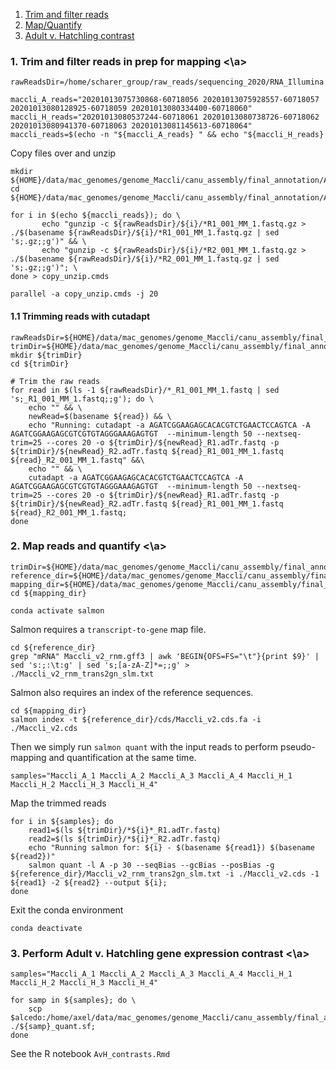 1. [Trim and filter reads](#1reads_prep)
2. [Map/Quantify](#2map_quant)
3. [Adult v. Hatchling contrast](#3AvH)


### 1. Trim and filter reads in prep for mapping <a name="1reads_prep"><\a>

	rawReadsDir=/home/scharer_group/raw_reads/sequencing_2020/RNA_Illumina

	maccli_A_reads="20201013075730868-60718056 20201013075928557-60718057 20201013080128925-60718059 20201013080334400-60718060"
	maccli_H_reads="20201013080537244-60718061 20201013080738726-60718062 20201013080941370-60718063 20201013081145613-60718064"
	maccli_reads=$(echo -n "${maccli_A_reads} " && echo "${maccli_H_reads}

Copy files over and unzip

	mkdir ${HOME}/data/mac_genomes/genome_Maccli/canu_assembly/final_annotation/AvH_contrast/raw_reads
	cd ${HOME}/data/mac_genomes/genome_Maccli/canu_assembly/final_annotation/AvH_contrast/raw_reads
	
	for i in $(echo ${maccli_reads}); do \
	       echo "gunzip -c ${rawReadsDir}/${i}/*R1_001_MM_1.fastq.gz > ./$(basename ${rawReadsDir}/${i}/*R1_001_MM_1.fastq.gz | sed 's;.gz;;g')" && \
	       echo "gunzip -c ${rawReadsDir}/${i}/*R2_001_MM_1.fastq.gz > ./$(basename ${rawReadsDir}/${i}/*R2_001_MM_1.fastq.gz | sed 's;.gz;;g')"; \
	done > copy_unzip.cmds
	
	parallel -a copy_unzip.cmds -j 20


#### 1.1 Trimming reads with cutadapt

	rawReadsDir=${HOME}/data/mac_genomes/genome_Maccli/canu_assembly/final_annotation/AvH_contrast/raw_reads
	trimDir=${HOME}/data/mac_genomes/genome_Maccli/canu_assembly/final_annotation/AvH_contrast/trimmed_reads
	mkdir ${trimDir}
	cd ${trimDir}
	
	# Trim the raw reads
	for read in $(ls -1 ${rawReadsDir}/*_R1_001_MM_1.fastq | sed 's;_R1_001_MM_1.fastq;;g'); do \
	    echo "" && \
	    newRead=$(basename ${read}) && \
	    echo "Running: cutadapt -a AGATCGGAAGAGCACACGTCTGAACTCCAGTCA -A AGATCGGAAGAGCGTCGTGTAGGGAAAGAGTGT  --minimum-length 50 --nextseq-trim=25 --cores 20 -o ${trimDir}/${newRead}_R1.adTr.fastq -p ${trimDir}/${newRead}_R2.adTr.fastq ${read}_R1_001_MM_1.fastq ${read}_R2_001_MM_1.fastq" &&\
	    echo "" && \
	    cutadapt -a AGATCGGAAGAGCACACGTCTGAACTCCAGTCA -A AGATCGGAAGAGCGTCGTGTAGGGAAAGAGTGT  --minimum-length 50 --nextseq-trim=25 --cores 20 -o ${trimDir}/${newRead}_R1.adTr.fastq -p ${trimDir}/${newRead}_R2.adTr.fastq ${read}_R1_001_MM_1.fastq ${read}_R2_001_MM_1.fastq;
	done


### 2. Map reads and quantify <a name="2map_quant"><\a>

	trimDir=${HOME}/data/mac_genomes/genome_Maccli/canu_assembly/final_annotation/AvH_contrast/trimmed_reads
	reference_dir=${HOME}/data/mac_genomes/genome_Maccli/canu_assembly/final_annotation
	mapping_dir=${HOME}/data/mac_genomes/genome_Maccli/canu_assembly/final_annotation/AvH_contrast/salmon_out
	cd ${mapping_dir}

	conda activate salmon

Salmon requires a `transcript-to-gene` map file.

	cd ${reference_dir}
	grep "mRNA" Maccli_v2_rnm.gff3 | awk 'BEGIN{OFS=FS="\t"}{print $9}' | sed 's:;:\t:g' | sed 's;[a-zA-Z]*=;;g' > ./Maccli_v2_rnm_trans2gn_slm.txt

Salmon also requires an index of the reference sequences.

	cd ${mapping_dir}
	salmon index -t ${reference_dir}/cds/Maccli_v2.cds.fa -i ./Maccli_v2.cds

Then we simply run `salmon quant` with the input reads to perform pseudo-mapping and quantification at the same time.

	samples="Maccli_A_1 Maccli_A_2 Maccli_A_3 Maccli_A_4 Maccli_H_1 Maccli_H_2 Maccli_H_3 Maccli_H_4"

Map the trimmed reads

	for i in ${samples}; do
	    read1=$(ls ${trimDir}/*${i}*_R1.adTr.fastq)
	    read2=$(ls ${trimDir}/*${i}*_R2.adTr.fastq)
	    echo "Running salmon for: ${i} - $(basename ${read1}) $(basename ${read2})"
	    salmon quant -l A -p 30 --seqBias --gcBias --posBias -g ${reference_dir}/Maccli_v2_rnm_trans2gn_slm.txt -i ./Maccli_v2.cds -1 ${read1} -2 ${read2} --output ${i}; 
	done

Exit the conda environment

	conda deactivate


### 3. Perform Adult v. Hatchling gene expression contrast <a name="3AvH"><\a>

	samples="Maccli_A_1 Maccli_A_2 Maccli_A_3 Maccli_A_4 Maccli_H_1 Maccli_H_2 Maccli_H_3 Maccli_H_4"
	
	for samp in ${samples}; do \
	    scp $alcedo:/home/axel/data/mac_genomes/genome_Maccli/canu_assembly/final_annotation/AvH_contrast/salmon_out/${samp}/quant.sf ./${samp}_quant.sf;
	done

See the R notebook `AvH_contrasts.Rmd`















	
